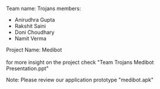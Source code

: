 Team name: Trojans
members: 
- Anirudhra Gupta
- Rakshit Saini
- Doni Choudhary
- Namit Verma 

Project Name: Medibot <br><br>
for more insight on the project check "Team Trojans Medibot Presentation.ppt"

Note: Please review our application prototype "medibot.apk"
